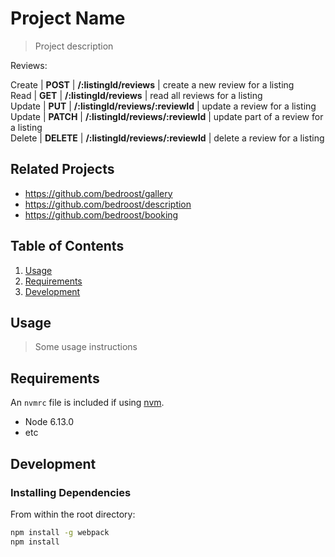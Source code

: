 # Project Name

> Project description

Reviews:

Create | **POST** | **/:listingId/reviews** |  create a new review for a listing  
Read | **GET** | **/:listingId/reviews** | read all reviews for a listing  
Update | **PUT** | **/:listingId/reviews/:reviewId** | update a review for a listing  
Update | **PATCH** | **/:listingId/reviews/:reviewId** | update part of a review for a listing  
Delete | **DELETE** | **/:listingId/reviews/:reviewId** | delete a review for a listing  


## Related Projects

  - https://github.com/bedroost/gallery
  - https://github.com/bedroost/description
  - https://github.com/bedroost/booking

## Table of Contents

1. [Usage](#Usage)
1. [Requirements](#requirements)
1. [Development](#development)

## Usage

> Some usage instructions

## Requirements

An `nvmrc` file is included if using [nvm](https://github.com/creationix/nvm).

- Node 6.13.0
- etc

## Development

### Installing Dependencies

From within the root directory:

```sh
npm install -g webpack
npm install
```

